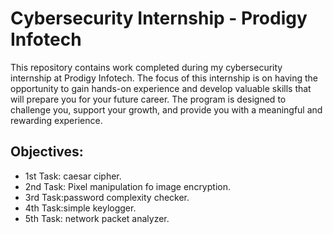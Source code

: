 # Cybersecurity Internship - Prodigy Infotech

This repository contains work completed during my cybersecurity internship at Prodigy Infotech. The focus of this internship is on having the opportunity to gain hands-on experience and develop valuable skills that will prepare you for your future career. The program is designed to challenge you, support your growth, and provide you with a meaningful and rewarding experience.

## Objectives:
- 1st Task: caesar cipher.
- 2nd Task: Pixel manipulation fo image encryption.
- 3rd Task:password complexity checker.
- 4th Task:simple keylogger.
- 5th Task: network packet analyzer.
  




